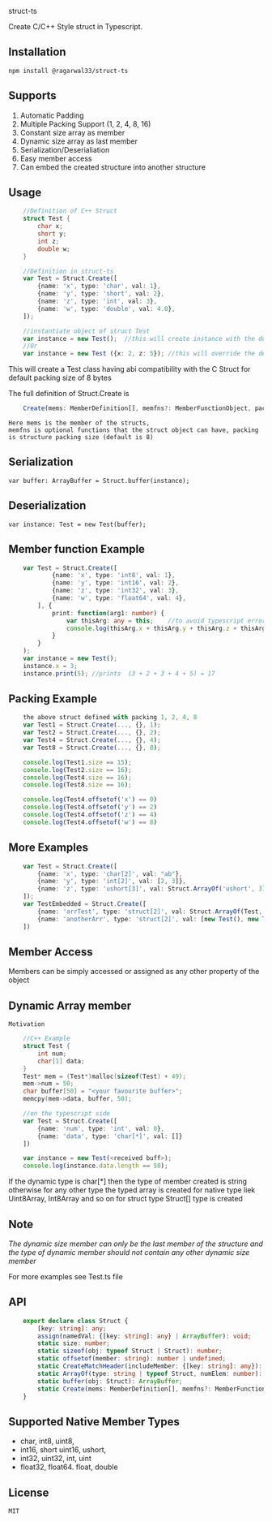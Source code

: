 struct-ts

Create C/C++ Style struct in Typescript.

Installation
------------
    npm install @ragarwal33/struct-ts

Supports
--------
1. Automatic Padding
2. Multiple Packing Support (1, 2, 4, 8, 16)
3. Constant size array as member
4. Dynamic size array as last member
5. Serialization/Deserialiation
6. Easy member access
7. Can embed the created structure into another structure

Usage
-----
```cpp
    //Definition of C++ Struct
    struct Test {
        char x;
        short y;
        int z;
        double w;
    }
```
```typescript
    //Definition in struct-ts
    var Test = Struct.Create([
        {name: 'x', type: 'char', val: 1},
        {name: 'y', type: 'short', val: 2},
        {name: 'z', type: 'int', val: 3},
        {name: 'w', type: 'double', val: 4.0},
    ]);

    //instantiate object of struct Test
    var instance = new Test();  //this will create instance with the default value specified while creating the definition
    //Or
    var instance = new Test ({x: 2, z: 5}); //this will override the default value of x and z with the new values provided
```
This will create a Test class having abi compatibility with the C Struct for default packing size of 8 bytes

The full definition of Struct.Create is <br>
```typescript
    Create(mems: MemberDefinition[], memfns?: MemberFunctionObject, packing?: number): typeof Struct
```
    Here mems is the member of the structs,
    memfns is optional functions that the struct object can have, packing is structure packing size (default is 8)

Serialization
--
    var buffer: ArrayBuffer = Struct.buffer(instance);
Deserialization
--
    var instance: Test = new Test(buffer);

Member function Example
------
```typescript
    var Test = Struct.Create([
            {name: 'x', type: 'int8', val: 1},
            {name: 'y', type: 'int16', val: 2},
            {name: 'z', type: 'int32', val: 3},
            {name: 'w', type: 'float64', val: 4},
        ], {
            print: function(arg1: number) {
                var thisArg: any = this;    //to avoid typescript error
                console.log(thisArg.x + thisArg.y + thisArg.z + thisArg.w + arg1);
            }
        }
    );
    var instance = new Test();
    instance.x = 3;
    instance.print(5); //prints  (3 + 2 + 3 + 4 + 5) = 17
```
Packing Example
--
```typescript
    the above struct defined with packing 1, 2, 4, 8
    var Test1 = Struct.Create(..., {}, 1);
    var Test2 = Struct.Create(..., {}, 2);
    var Test4 = Struct.Create(..., {}, 4);
    var Test8 = Struct.Create(..., {}, 8);

    console.log(Test1.size == 15);
    console.log(Test2.size == 16);
    console.log(Test4.size == 16);
    console.log(Test8.size == 16);

    console.log(Test4.offsetof('x') == 0)
    console.log(Test4.offsetof('y') == 2)
    console.log(Test4.offsetof('z') == 4)
    console.log(Test4.offsetof('w') == 8)
```
More Examples
--
```typescript
    var Test = Struct.Create([
        {name: 'x', type: 'char[2]', val: "ab"},
        {name: 'y', type: 'int[2]', val: [2, 3]},
        {name: 'z', type: 'ushort[3]', val: Struct.ArrayOf('ushort', 3)}
    ]);
    var TestEmbedded = Struct.Create([
        {name: 'arrTest', type: 'struct[2]', val: Struct.ArrayOf(Test, 2)},
        {name: 'anotherArr', type: 'struct[2]', val: [new Test(), new Test()]}
    ])
```
Member Access
--
Members can be simply accessed or assigned as any other property of the object

Dynamic Array member
--
    Motivation
```cpp
    //C++ Example
    struct Test {
        int num;
        char[1] data;
    }
    Test* mem = (Test*)malloc(sizeof(Test) + 49);
    mem->num = 50;
    char buffer[50] = "<your favourite buffer>";
    memcpy(mem->data, buffer, 50);
```
```typescript
    //on the typescript side
    var Test = Struct.Create([
        {name: 'num', type: 'int', val: 0},
        {name: 'data', type: 'char[*]', val: []}
    ])

    var instance = new Test(<received buff>);
    console.log(instance.data.length == 50);
```
If the dynamic type is char[*] then the type of member created is string
otherwise for any other type the typed array is created for native type liek Uint8Array, Int8Array and so on
for struct type Struct[] type is created

Note
--
*The dynamic size member can only be the last member of the structure and the type of dynamic member should not contain any other dynamic size member*

For more examples see Test.ts file

API
--
```typescript
    export declare class Struct {
        [key: string]: any;
        assign(namedVal: {[key: string]: any} | ArrayBuffer): void;
        static size: number;
        static sizeof(obj: typeof Struct | Struct): number;
        static offsetof(member: string): number | undefined;
        static CreateMatchHeader(includeMember: {[key: string]: any}): ArrayBuffer;
        static ArrayOf(type: string | typeof Struct, numElem: number): any[];
        static buffer(obj: Struct): ArrayBuffer;
        static Create(mems: MemberDefinition[], memfns?: MemberFunctionObject, packing?: number): typeof Struct;
    }
```
Supported Native Member Types
---
* char, int8, uint8,
* int16, short uint16, ushort,
* int32, uint32, int, uint
* float32, float64. float, double

License
--
    MIT
